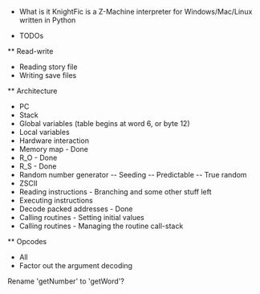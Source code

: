 * What is it
KnightFic is a Z-Machine interpreter for Windows/Mac/Linux written in Python

* TODOs

** Read-write
- Reading story file
- Writing save files

** Architecture
- PC
- Stack
- Global variables (table begins at word 6, or byte 12)
- Local variables
- Hardware interaction
- Memory map - Done
- R_O - Done
- R_S - Done
- Random number generator
-- Seeding
-- Predictable
-- True random
- ZSCII
- Reading instructions - Branching and some other stuff left
- Executing instructions
- Decode packed addresses - Done
- Calling routines - Setting initial values
- Calling routines - Managing the routine call-stack

** Opcodes
- All
- Factor out the argument decoding

Rename 'getNumber' to 'getWord'?